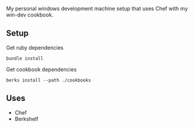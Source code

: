 My personal windows development machine setup that uses Chef with my win-dev cookbook.

## Setup

Get ruby dependencies

    bundle install

Get cookbook dependencies

    berks install --path ./cookbooks

## Uses

* Chef
* Berkshelf
